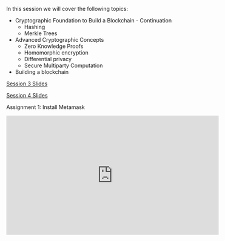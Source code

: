 In this session we will cover the following topics:

- Cryptographic Foundation to Build a Blockchain - Continuation
  - Hashing
  - Merkle Trees
- Advanced Cryptographic Concepts
  - Zero Knowledge Proofs
  - Homomorphic encryption
  - Differential privacy
  - Secure Multiparty Computation
- Building a blockchain

[Session 3 Slides](https://docs.google.com/presentation/d/1K49JQeeVW70_AH5MBt7wXy2meym_8WWbPoyKV99IpM4/edit#slide=id.p1)

[Session 4 Slides](https://docs.google.com/presentation/d/1bwgYyUBcvWrN9ZkCYCU19DqjpHawmj7ecuCprao1gEs/edit#slide=id.p1)

Assignment 1: Install Metamask

<iframe width="560" height="315" src="https://www.youtube.com/embed/EYUdJ8jrhr8" title="YouTube video player" frameborder="0" allow="accelerometer; autoplay; clipboard-write; encrypted-media; gyroscope; picture-in-picture; web-share" allowfullscreen></iframe>
